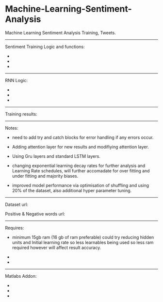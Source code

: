 # Machine-Learning-Sentiment-Analysis
Machine Learning Sentiment Analysis Training, Tweets.



-----
Sentiment Training Logic and functions:

-
-
-



-----
RNN Logic:

-
-
-
-----
Training results:


-----
Notes: 

- need to add try and catch blocks for error handling if any errors occur.
- Adding attention layer for new results and modifiying attention layer.
- Using Gru layers and standard LSTM layers.
- changing exponential learning decay rates for further analysis and   Learning Rate schedules, will further accomadate for over fitting and under fitting and majority biases.

- improved model performance via optimisation of shuffling and using 20% of the dataset, also additional hyper parameter tuning.

-----

Dataset url:


Positive & Negative words url:


-----
Requires:
- minimum 15gb ram (16 gb of ram preferable) could try reducing hidden units and Initial learning rate so less learnables being used so less ram required however will affect result accuracy.

-
-
-----
Matlabs Addon:

-
-
-
